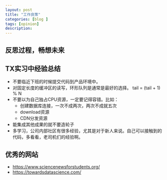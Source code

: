 ```yaml
---
layout: post
title: "工作良策"
categories: [blog ]
tags: [opinion]
description:  
---
```


## 反思过程，畅想未来

## TX实习中经验总结
* 不要临近下班的时候提交代码到产品环境中。
* 对固定长度的缓冲区的读写，环形队列是通常是最好的选择。 tail = (tail + 1) % N
* 不要以为自己独占CPU资源，一定要记得容错。比如：
    - 创建数据库连接，一次不成两次，两次不成就五次
    - download资源
    - CDN分发资源
* 能集成其他成果的就不要造轮子
* 多学习，公司内部社区有很多经验，尤其是对于新人来说。自己可以接触到的代码，多看看，老司机们的经验啊。

## 优秀的网站
- https://www.sciencenewsforstudents.org/
- https://towardsdatascience.com/